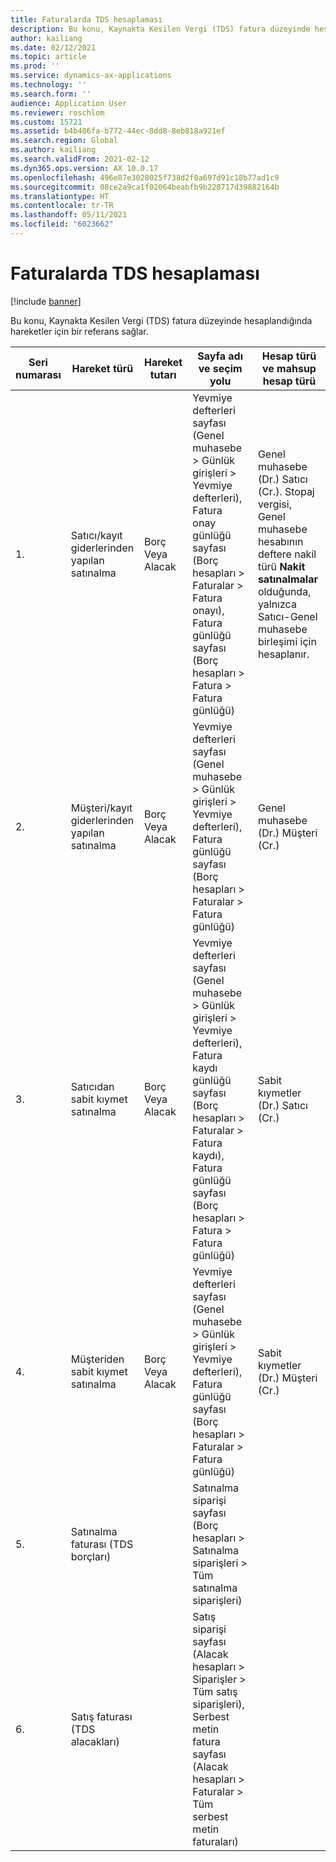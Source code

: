 ```yaml
---
title: Faturalarda TDS hesaplaması
description: Bu konu, Kaynakta Kesilen Vergi (TDS) fatura düzeyinde hesaplandığında hareketler için bir referans sağlar.
author: kailiang
ms.date: 02/12/2021
ms.topic: article
ms.prod: ''
ms.service: dynamics-ax-applications
ms.technology: ''
ms.search.form: ''
audience: Application User
ms.reviewer: roschlom
ms.custom: 15721
ms.assetid: b4b406fa-b772-44ec-8dd8-8eb818a921ef
ms.search.region: Global
ms.author: kailiang
ms.search.validFrom: 2021-02-12
ms.dyn365.ops.version: AX 10.0.17
ms.openlocfilehash: 496e87e3028025f738d2f0a697d91c18b77ad1c9
ms.sourcegitcommit: 08ce2a9ca1f02064beabfb9b228717d39882164b
ms.translationtype: HT
ms.contentlocale: tr-TR
ms.lasthandoff: 05/11/2021
ms.locfileid: "6023662"
---
```

# <a name="tds-calculation-on-invoices"></a>Faturalarda TDS hesaplaması

[!include [banner](../includes/banner.md)]

Bu konu, Kaynakta Kesilen Vergi (TDS) fatura düzeyinde hesaplandığında hareketler için bir referans sağlar.

| Seri numarası | Hareket türü                                 | Hareket tutarı | Sayfa adı ve seçim yolu                                 | Hesap türü ve mahsup hesap türü                         |
| ------------- | ------------------------------------------------ | ------------------ | ------------------------------------------------------------ | ------------------------------------------------------------ |
| 1.            | Satıcı/kayıt giderlerinden yapılan satınalma   | Borç  Veya  Alacak  | Yevmiye defterleri sayfası (Genel muhasebe > Günlük girişleri > Yevmiye defterleri), Fatura onay günlüğü sayfası (Borç hesapları > Faturalar > Fatura onayı), Fatura günlüğü sayfası (Borç hesapları > Fatura > Fatura günlüğü) | Genel muhasebe (Dr.)  Satıcı (Cr.).  Stopaj vergisi, Genel muhasebe hesabının deftere nakil türü **Nakit** **satınalmalar** olduğunda, yalnızca Satıcı-Genel muhasebe  birleşimi için hesaplanır. |
| 2.            | Müşteri/kayıt giderlerinden yapılan satınalma | Borç  Veya  Alacak  | Yevmiye defterleri sayfası (Genel muhasebe >  Günlük girişleri > Yevmiye defterleri), Fatura günlüğü sayfası (Borç hesapları >  Faturalar > Fatura günlüğü) | Genel muhasebe (Dr.)  Müşteri (Cr.)                                 |
| 3.            | Satıcıdan sabit kıymet satınalma              | Borç  Veya  Alacak  | Yevmiye defterleri sayfası (Genel muhasebe > Günlük girişleri > Yevmiye defterleri), Fatura kaydı günlüğü sayfası (Borç hesapları > Faturalar > Fatura kaydı), Fatura günlüğü sayfası (Borç hesapları > Fatura > Fatura günlüğü) | Sabit kıymetler (Dr.)  Satıcı (Cr.)                             |
| 4.            | Müşteriden sabit kıymet satınalma            | Borç  Veya  Alacak  | Yevmiye defterleri sayfası (Genel muhasebe >  Günlük girişleri > Yevmiye defterleri), Fatura günlüğü sayfası (Borç hesapları >  Faturalar > Fatura günlüğü) | Sabit kıymetler (Dr.)  Müşteri (Cr.)                           |
| 5.            | Satınalma faturası  (TDS borçları)                  |                    | Satınalma siparişi sayfası (Borç hesapları > Satınalma siparişleri > Tüm satınalma siparişleri) |                                                              |
| 6.            | Satış faturası  (TDS alacakları)                  |                    | Satış siparişi sayfası (Alacak hesapları > Siparişler > Tüm satış siparişleri), Serbest metin fatura sayfası (Alacak hesapları > Faturalar > Tüm serbest metin faturaları) |                                                              |
